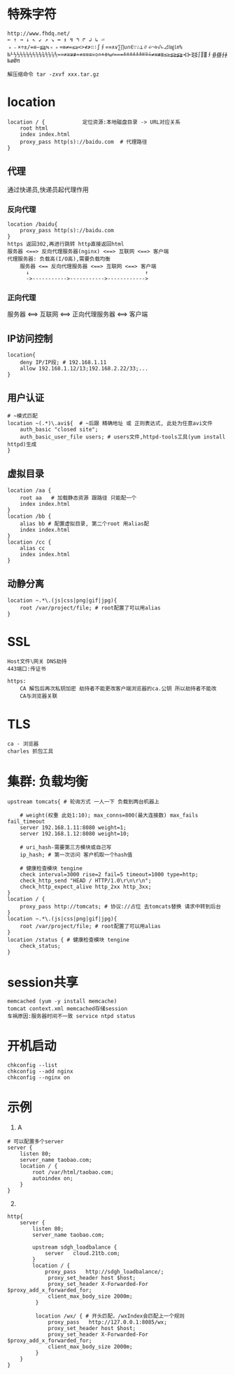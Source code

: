 # 特殊字符

```
http://www.fhdq.net/
← ↑ → ↓ ↖ ↙ ↗ ↘ ↔ ↕ ↯ ↰ ↱ ↲ ↳ ⏎
﹢﹣×÷±/=≌∽≦≧≒﹤﹥≈≡≠=≤≥<>≮≯∷∶∫∮∝∞∧∨∑∏∪∩∈∵∴⊥∥∠⌒⊙√∟⊿㏒㏑%‰⅟½⅓⅕⅙⅛⅔⅖⅚⅜¾⅗⅝⅞⅘≂≃≄≅≆≇≈≉≊≋≌≍≎≏≐≑≒≓≔≕≖≗≘≙≚≛≜≝≞≟≠≡≢≣≤≥≦≧≨≩⊰⊱⋛⋚∫∬∭∮∯∰∱∲∳%℅‰‱øØπ

解压缩命令 tar -zxvf xxx.tar.gz

```

# location

```
location / {            定位资源:本地磁盘目录 -> URL对应关系
    root html
    index index.html
    proxy_pass http(s)://baidu.com  # 代理路径
}
```

## 代理

通过快递员,快递员起代理作用

### 反向代理

    location /baidu{
        proxy_pass http(s)://baidu.com
    }
    https 返回302,再进行跳转 http直接返回html
    服务器 <==> 反向代理服务器(nginx) <==> 互联网 <==> 客户端
    代理服务器: 负载高(I/O高),需要负载均衡
        服务器 <== 反向代理服务器 <==> 互联网 <==> 客户端
          ↓                                     ↑
          ->----------->----------->------------>

### 正向代理

服务器 <==> 互联网 <==> 正向代理服务器 <==> 客户端

## IP访问控制

    location{
        deny IP/IP段; # 192.168.1.11
        allow 192.168.1.12/13;192.168.2.22/33;...
    }

## 用户认证

    # ~模式匹配
    location ~(.*)\.avi${  # ~后跟 精确地址 或 正则表达式, 此处为任意avi文件
        auth_basic "closed site";
        auth_basic_user_file users; # users文件,httpd-tools工具(yum install httpd)生成
    }

## 虚拟目录

    location /aa {
        root aa   # 加载静态资源 跟路径 只能配一个
        index index.html
    }
    location /bb {
        alias bb # 配置虚拟目录, 第二个root 用alias配
        index index.html
    }
    location /cc {
        alias cc
        index index.html
    }

## 动静分离

    location ~.*\.(js|css|png|gif|jpg){
        root /var/project/file; # root配置了可以用alias
    }

# SSL

    Host文件\网关 DNS劫持
    443端口:传证书
    
    https:
        CA 解包后再次私钥加密 劫持者不能更改客户端浏览器的ca.公钥 所以劫持者不能改
        CA与浏览器关联

# TLS

```
ca - 浏览器
charles 抓包工具
```

# 集群: 负载均衡

    upstream tomcats{ # 轮询方式 一人一下 负载到两台机器上
    
        # weight(权重 此处1:10); max_conns=800(最大连接数) max_fails fail_timeout
        server 192.168.1.11:8080 weight=1;
        server 192.168.1.12:8080 weight=10;
    
        # uri_hash-需要第三方模块或自己写
        ip_hash; # 第一次访问 客户机取一个hash值
    
        # 健康检查模块 tengine
        check interval=3000 rise=2 fail=5 timeout=1000 type=http;
        check_http_send "HEAD / HTTP/1.0\r\n\r\n";
        check_http_expect_alive http_2xx http_3xx;
    }
    location / {
        proxy_pass http://tomcats; # 协议://占位 去tomcats替换 请求中转到后台
    }
    location ~.*\.(js|css|png|gif|jpg){
        root /var/project/file; # root配置了可以用alias
    }
    location /status { # 健康检查模块 tengine
        check_status;
    }

# session共享

    memcached (yum -y install memcache)
    tomcat context.xml memcached存储session
    车祸原因:服务器时间不一致 service ntpd status

# 开机启动

    chkconfig --list
    chkconfig --add nginx
    chkconfig --nginx on

# 示例

1. A

```
# 可以配置多个server
server {
    listen 80;
    server_name taobao.com;
    location / {
        root /var/html/taobao.com;
        autoindex on;
    }
}
```

2. 

```
http{
	server {
		listen 80;
		server_name taobao.com;
		
		upstream sdgh_loadbalance {
    	    server   cloud.21tb.com;
	    }
	    location / {
	    	proxy_pass   http://sdgh_loadbalance/;
             proxy_set_header host $host;
             proxy_set_header X-Forwarded-For $proxy_add_x_forwarded_for;
             client_max_body_size 2000m;
         }

         location /wx/ { # 开头匹配，/wxIndex会匹配上一个规则
             proxy_pass   http://127.0.0.1:8085/wx;
             proxy_set_header host $host;
             proxy_set_header X-Forwarded-For $proxy_add_x_forwarded_for;
             client_max_body_size 2000m;
         }
	}
}
```